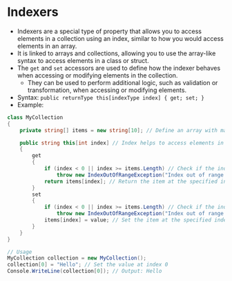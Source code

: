 # Indexers

- Indexers are a special type of property that allows you to access elements in a collection using an index, similar to how you would access elements in an array.
- It is linked to arrays and collections, allowing you to use the array-like syntax to access elements in a class or struct.
- The `get` and `set` accessors are used to define how the indexer behaves when accessing or modifying elements in the collection.
  - They can be used to perform additional logic, such as validation or transformation, when accessing or modifying elements.
- Syntax: `public returnType this[indexType index] { get; set; }`
- Example:

```csharp
class MyCollection
{
    private string[] items = new string[10]; // Define an array with maximum size of 10

    public string this[int index] // Index helps to access elements in the collection
    {
        get
        {
            if (index < 0 || index >= items.Length) // Check if the index is within bounds
                throw new IndexOutOfRangeException("Index out of range.");
            return items[index]; // Return the item at the specified index
        }
        set
        {
            if (index < 0 || index >= items.Length) // Check if the index is within bounds
                throw new IndexOutOfRangeException("Index out of range.");
            items[index] = value; // Set the item at the specified index
        }
    }
}

// Usage
MyCollection collection = new MyCollection();
collection[0] = "Hello"; // Set the value at index 0
Console.WriteLine(collection[0]); // Output: Hello
```
